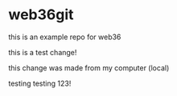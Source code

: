 # web36git
this is an example repo for web36 

this is a test change!

this change was made from my computer (local)

testing testing 123!